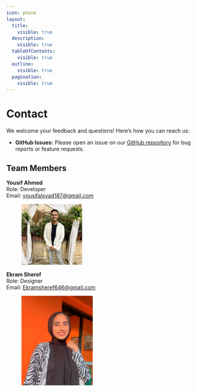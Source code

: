 ```yaml
---
icon: phone
layout:
  title:
    visible: true
  description:
    visible: true
  tableOfContents:
    visible: true
  outline:
    visible: true
  pagination:
    visible: true
---
```


# Contact

We welcome your feedback and questions! Here’s how you can reach us:

* **GitHub Issues:** Please open an issue on our [GitHub repository](https://github.com/ZooTa/Department-Specialization-for-Students/issues) for bug reports or feature requests.

## Team Members

**Yousif Ahmed**\
Role: Developer\
Email: [yousifalsyad187@gmail.com](mailto:yousifalsyad187@gmail.com)

<div align="left"><figure><img src="../.gitbook/assets/yousif.jpg" alt="" width="160"><figcaption></figcaption></figure></div>

**Ekram Sheref**\
Role: Designer\
Email: [Ekramsheref646@gmail.com](mailto:Ekramsheref646@gmail.com)

<div align="left" data-full-width="false"><figure><img src="../.gitbook/assets/Ekram Sheref.jpg" alt="Ekram Sheref photo" width="188"><figcaption></figcaption></figure></div>

